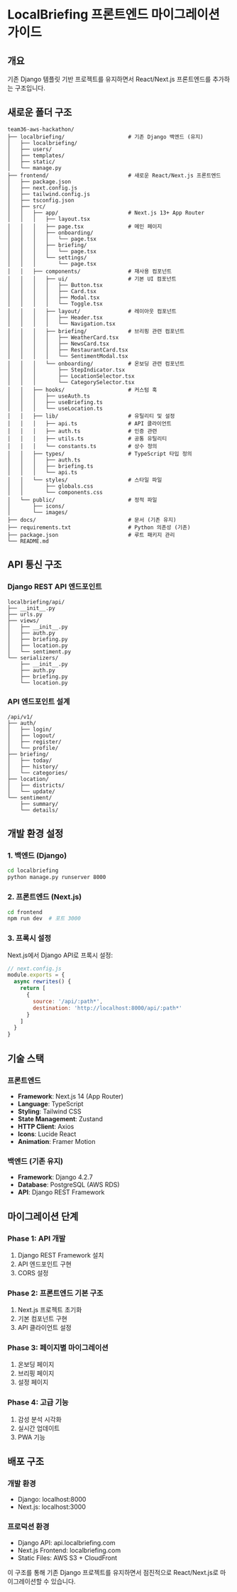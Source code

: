 # LocalBriefing 프론트엔드 마이그레이션 가이드

## 개요

기존 Django 템플릿 기반 프로젝트를 유지하면서 React/Next.js 프론트엔드를 추가하는 구조입니다.

## 새로운 폴더 구조

```
team36-aws-hackathon/
├── localbriefing/                    # 기존 Django 백엔드 (유지)
│   ├── localbriefing/
│   ├── users/
│   ├── templates/
│   ├── static/
│   └── manage.py
├── frontend/                         # 새로운 React/Next.js 프론트엔드
│   ├── package.json
│   ├── next.config.js
│   ├── tailwind.config.js
│   ├── tsconfig.json
│   ├── src/
│   │   ├── app/                      # Next.js 13+ App Router
│   │   │   ├── layout.tsx
│   │   │   ├── page.tsx              # 메인 페이지
│   │   │   ├── onboarding/
│   │   │   │   └── page.tsx
│   │   │   ├── briefing/
│   │   │   │   └── page.tsx
│   │   │   └── settings/
│   │   │       └── page.tsx
│   │   ├── components/               # 재사용 컴포넌트
│   │   │   ├── ui/                   # 기본 UI 컴포넌트
│   │   │   │   ├── Button.tsx
│   │   │   │   ├── Card.tsx
│   │   │   │   ├── Modal.tsx
│   │   │   │   └── Toggle.tsx
│   │   │   ├── layout/               # 레이아웃 컴포넌트
│   │   │   │   ├── Header.tsx
│   │   │   │   └── Navigation.tsx
│   │   │   ├── briefing/             # 브리핑 관련 컴포넌트
│   │   │   │   ├── WeatherCard.tsx
│   │   │   │   ├── NewsCard.tsx
│   │   │   │   ├── RestaurantCard.tsx
│   │   │   │   └── SentimentModal.tsx
│   │   │   └── onboarding/           # 온보딩 관련 컴포넌트
│   │   │       ├── StepIndicator.tsx
│   │   │       ├── LocationSelector.tsx
│   │   │       └── CategorySelector.tsx
│   │   ├── hooks/                    # 커스텀 훅
│   │   │   ├── useAuth.ts
│   │   │   ├── useBriefing.ts
│   │   │   └── useLocation.ts
│   │   ├── lib/                      # 유틸리티 및 설정
│   │   │   ├── api.ts                # API 클라이언트
│   │   │   ├── auth.ts               # 인증 관련
│   │   │   ├── utils.ts              # 공통 유틸리티
│   │   │   └── constants.ts          # 상수 정의
│   │   ├── types/                    # TypeScript 타입 정의
│   │   │   ├── auth.ts
│   │   │   ├── briefing.ts
│   │   │   └── api.ts
│   │   └── styles/                   # 스타일 파일
│   │       ├── globals.css
│   │       └── components.css
│   └── public/                       # 정적 파일
│       ├── icons/
│       └── images/
├── docs/                             # 문서 (기존 유지)
├── requirements.txt                  # Python 의존성 (기존)
├── package.json                      # 루트 패키지 관리
└── README.md
```

## API 통신 구조

### Django REST API 엔드포인트
```
localbriefing/api/
├── __init__.py
├── urls.py
├── views/
│   ├── __init__.py
│   ├── auth.py
│   ├── briefing.py
│   ├── location.py
│   └── sentiment.py
└── serializers/
    ├── __init__.py
    ├── auth.py
    ├── briefing.py
    └── location.py
```

### API 엔드포인트 설계
```
/api/v1/
├── auth/
│   ├── login/
│   ├── logout/
│   ├── register/
│   └── profile/
├── briefing/
│   ├── today/
│   ├── history/
│   └── categories/
├── location/
│   ├── districts/
│   └── update/
└── sentiment/
    ├── summary/
    └── details/
```

## 개발 환경 설정

### 1. 백엔드 (Django)
```bash
cd localbriefing
python manage.py runserver 8000
```

### 2. 프론트엔드 (Next.js)
```bash
cd frontend
npm run dev  # 포트 3000
```

### 3. 프록시 설정
Next.js에서 Django API로 프록시 설정:
```javascript
// next.config.js
module.exports = {
  async rewrites() {
    return [
      {
        source: '/api/:path*',
        destination: 'http://localhost:8000/api/:path*'
      }
    ]
  }
}
```

## 기술 스택

### 프론트엔드
- **Framework**: Next.js 14 (App Router)
- **Language**: TypeScript
- **Styling**: Tailwind CSS
- **State Management**: Zustand
- **HTTP Client**: Axios
- **Icons**: Lucide React
- **Animation**: Framer Motion

### 백엔드 (기존 유지)
- **Framework**: Django 4.2.7
- **Database**: PostgreSQL (AWS RDS)
- **API**: Django REST Framework

## 마이그레이션 단계

### Phase 1: API 개발
1. Django REST Framework 설치
2. API 엔드포인트 구현
3. CORS 설정

### Phase 2: 프론트엔드 기본 구조
1. Next.js 프로젝트 초기화
2. 기본 컴포넌트 구현
3. API 클라이언트 설정

### Phase 3: 페이지별 마이그레이션
1. 온보딩 페이지
2. 브리핑 페이지
3. 설정 페이지

### Phase 4: 고급 기능
1. 감성 분석 시각화
2. 실시간 업데이트
3. PWA 기능

## 배포 구조

### 개발 환경
- Django: localhost:8000
- Next.js: localhost:3000

### 프로덕션 환경
- Django API: api.localbriefing.com
- Next.js Frontend: localbriefing.com
- Static Files: AWS S3 + CloudFront

이 구조를 통해 기존 Django 프로젝트를 유지하면서 점진적으로 React/Next.js로 마이그레이션할 수 있습니다.